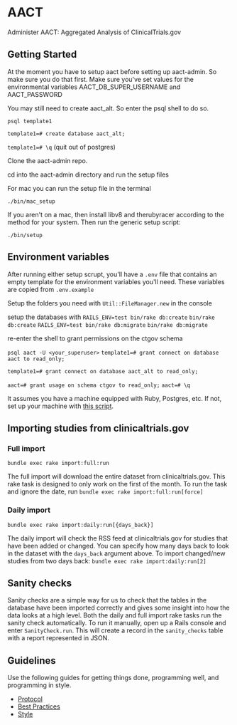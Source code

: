 # AACT
Administer AACT: Aggregated Analysis of ClinicalTrials.gov

## Getting Started

At the moment you have to setup aact before setting up aact-admin. So make sure you do that first.
Make sure you've set values for the environmental variables AACT_DB_SUPER_USERNAME and AACT_PASSWORD

You may still need to create aact_alt. So enter the psql shell to do so.

`psql template1`

`template1=# create database aact_alt;`

`template1=# \q` (quit out of postgres)

Clone the aact-admin repo.

cd into the aact-admin directory and run the setup files

For mac you can run the setup file in the terminal

`./bin/mac_setup`

If you aren't on a mac, then install libv8 and therubyracer according to the method for your system.
Then run the generic setup script:

`./bin/setup`

## Environment variables

After running either setup scrupt, you'll have a `.env` file that contains an empty template for the environment variables you'll need. These variables are copied from `.env.example`

Setup the folders you need with `Util::FileManager.new` in the console

setup the databases with
`RAILS_ENV=test bin/rake db:create`
`bin/rake db:create`
`RAILS_ENV=test bin/rake db:migrate`
`bin/rake db:migrate`

re-enter the shell to grant permissions on the ctgov schema

`psql aact -U <your_superuser>`
`template1=# grant connect on database aact to read_only;`

`template1=# grant connect on database aact_alt to read_only;`

`aact=# grant usage on schema ctgov to read_only;`
`aact=# \q`

It assumes you have a machine equipped with Ruby, Postgres, etc. If not, set up
your machine with [this script].

[this script]: https://github.com/thoughtbot/laptop

## Importing studies from clinicaltrials.gov

### Full import

`bundle exec rake import:full:run`

The full import will download the entire dataset from clinicaltrials.gov. This rake task is designed to only work on the first of the month. To run the task and ignore the date, run `bundle exec rake import:full:run[force]`

### Daily import

`bundle exec rake import:daily:run[{days_back}]`

The daily import will check the RSS feed at clinicaltrials.gov for studies that have been added or changed. You can specify how many days back to look in the dataset with the `days_back` argument above. To import changed/new studies from two days back: `bundle exec rake import:daily:run[2]`


## Sanity checks

Sanity checks are a simple way for us to check that the tables in the database have been imported correctly and gives some insight into how the data looks at a high level. Both the daily and full import rake tasks run the sanity check automatically. To run it manually, open up a Rails console and enter `SanityCheck.run`. This will create a record in the `sanity_checks` table with a report represented in JSON.

## Guidelines

Use the following guides for getting things done, programming well, and
programming in style.

* [Protocol](http://github.com/thoughtbot/guides/blob/master/protocol)
* [Best Practices](http://github.com/thoughtbot/guides/blob/master/best-practices)
* [Style](http://github.com/thoughtbot/guides/blob/master/style)
